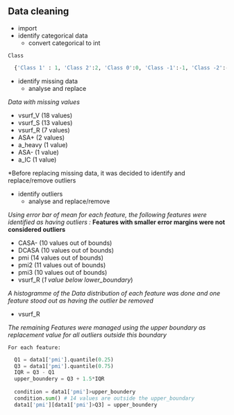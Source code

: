 ## Data cleaning

- import
- identify categorical data
    - convert categorical to int

`Class`
```python
  {'Class 1' : 1, 'Class 2':2, 'Class 0':0, 'Class -1':-1, 'Class -2':-2}
```
- identify missing data
    - analyse and replace
      
 *Data with missing values*
- vsurf_V (18 values)
- vsurf_S (13 values)
- vsurf_R (7 values)
- ASA+  (2 values)
- a_heavy (1 value)
- ASA- (1 value)
- a_IC (1 value)

*Before replacing missing data, it was decided to identify and replace/remove outliers

- identify outliers 
    - analyse and replace/remove

*Using error bar of mean for each feature, the following features were identified as having outliers :*
**Features with smaller error margins were not considered outliers**
- CASA- (10 values out of bounds)
- DCASA (10 values out of bounds)
- pmi (14 values out of bounds)
- pmi2 (11 values out of bounds)
- pmi3 (10 values out of bounds)
- vsurf_R (*1 value below lower_boundary*)

*A histogramme of the Data distribution of each feature was done and one feature stood out as having the outlier be removed*
- vsurf_R

*The remaining Features were managed using the upper boundary as replacement value for all outliers outside this boundary*

`For each feature:`
```python
  Q1 = data1['pmi'].quantile(0.25)
  Q3 = data1['pmi'].quantile(0.75)
  IQR = Q3 - Q1
  upper_boundery = Q3 + 1.5*IQR
  
  condition = data1['pmi']>upper_boundery
  condition.sum() # 14 values are outside the upper_boundary
  data1['pmi'][data1['pmi']>Q3] = upper_boundery

